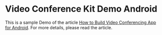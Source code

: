 # Video Conference Kit Demo Android

This is a sample Demo of the article [How to Build Video Conferencing App for Android](https://www.zegocloud.com/blog/video-conferencing-app-for-android). For more details, please read the article.
